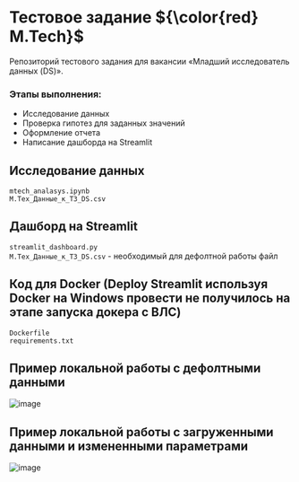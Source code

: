 # Тестовое  задание ${\color{red}  M.Tech}$
Репозиторий тестового задания для вакансии «Младший исследователь данных (DS)».

### Этапы выполнения:
- Исследование данных
- Проверка гипотез для заданных значений
- Оформление отчета
- Написание дашборда на Streamlit

## Исследование данных
`mtech_analasys.ipynb`  
`М.Тех_Данные_к_ТЗ_DS.csv`


## Дашборд на Streamlit
`streamlit_dashboard.py`  
`М.Тех_Данные_к_ТЗ_DS.csv` - необходимый для дефолтной работы файл


## Код для Docker (Deploy Streamlit используя Docker на Windows провести не получилось на этапе запуска докера с ВЛС)
`Dockerfile`  
`requirements.txt`

## Пример локальной работы с дефолтными данными
![image](https://github.com/sergalrum/m_tech_streamlit_app/assets/140008669/ff11df02-c05e-43d5-9d5f-afa9d704d4cf)

## Пример локальной работы с загруженными данными и измененными параметрами
![image](https://github.com/sergalrum/m_tech_streamlit_app/assets/140008669/707a500d-3f7b-42d5-a0b3-d0f8f3a32204)

